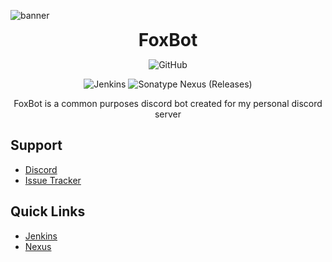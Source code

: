 ![banner](https://cdn.nat.gg/img/foxbot_banner.png)

<div align="center">
<h1 style="margin: 0;font-weight: 700;font-family:-apple-system,BlinkMacSystemFont,Segoe UI,Helvetica,Arial,sans-serif,Apple Color Emoji,Segoe UI Emoji">FoxBot</h1>

![GitHub](https://img.shields.io/github/license/NATroutter/FoxBot?style=for-the-badge)

![Jenkins](https://img.shields.io/jenkins/build?jobUrl=https%3A%2F%2Fhub.nat.gg%2Fjenkins%2Fjob%2FFoxBot%2F&style=for-the-badge)
![Sonatype Nexus (Releases)](https://img.shields.io/nexus/r/fi.natroutter/foxbot?server=https%3A%2F%2Fhub.nat.gg%2Fnexus%2F&style=for-the-badge&label=Version)

FoxBot is a common purposes discord bot created for my personal discord server

</div>

## Support
- [Discord](https://discord.nat.gg/)
- [Issue Tracker](https://github.com/NATroutter/FoxBot/issues)

## Quick Links
- [Jenkins](https://hub.nat.gg/jenkins/job/FoxBot/)
- [Nexus](https://hub.nat.gg/nexus/#browse/browse:NAT-Software:fi%2Fnatroutter%2Ffoxbot)